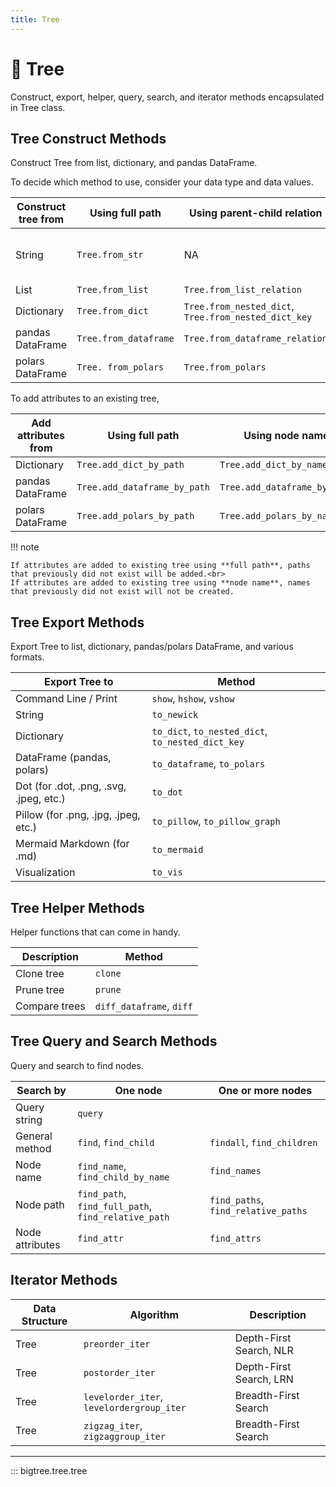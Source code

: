 ```yaml
---
title: Tree
---
```


# 🎄 Tree

Construct, export, helper, query, search, and iterator methods encapsulated in Tree class.

## Tree Construct Methods

Construct Tree from list, dictionary, and pandas DataFrame.

To decide which method to use, consider your data type and data values.

| Construct tree from | Using full path       | Using parent-child relation                          | Using notation     | Add node attributes                                      |
|---------------------|-----------------------|------------------------------------------------------|--------------------|----------------------------------------------------------|
| String              | `Tree.from_str`       | NA                                                   | `Tree.from_newick` | No (for `Tree.from_str`)<br>Yes (for `Tree.from_newick`) |
| List                | `Tree.from_list`      | `Tree.from_list_relation`                            | NA                 | No                                                       |
| Dictionary          | `Tree.from_dict`      | `Tree.from_nested_dict`, `Tree.from_nested_dict_key` | NA                 | Yes                                                      |
| pandas DataFrame    | `Tree.from_dataframe` | `Tree.from_dataframe_relation`                       | NA                 | Yes                                                      |
| polars DataFrame    | `Tree. from_polars`   | `Tree.from_polars`                                   | NA                 | Yes                                                      |

To add attributes to an existing tree,

| Add attributes from | Using full path              | Using node name              |
|---------------------|------------------------------|------------------------------|
| Dictionary          | `Tree.add_dict_by_path`      | `Tree.add_dict_by_name`      |
| pandas DataFrame    | `Tree.add_dataframe_by_path` | `Tree.add_dataframe_by_name` |
| polars DataFrame    | `Tree.add_polars_by_path`    | `Tree.add_polars_by_name`    |

!!! note

    If attributes are added to existing tree using **full path**, paths that previously did not exist will be added.<br>
    If attributes are added to existing tree using **node name**, names that previously did not exist will not be created.

## Tree Export Methods

Export Tree to list, dictionary, pandas/polars DataFrame, and various formats.

| Export Tree to                          | Method                                            |
|-----------------------------------------|---------------------------------------------------|
| Command Line / Print                    | `show`, `hshow`, `vshow`                          |
| String                                  | `to_newick`                                       |
| Dictionary                              | `to_dict`, `to_nested_dict`, `to_nested_dict_key` |
| DataFrame (pandas, polars)              | `to_dataframe`, `to_polars`                       |
| Dot (for .dot, .png, .svg, .jpeg, etc.) | `to_dot`                                          |
| Pillow (for .png, .jpg, .jpeg, etc.)    | `to_pillow`, `to_pillow_graph`                    |
| Mermaid Markdown (for .md)              | `to_mermaid`                                      |
| Visualization                           | `to_vis`                                          |

## Tree Helper Methods

Helper functions that can come in handy.

| Description   | Method                   |
|---------------|--------------------------|
| Clone tree    | `clone`                  |
| Prune tree    | `prune`                  |
| Compare trees | `diff_dataframe`, `diff` |

## Tree Query and Search Methods

Query and search to find nodes.

| Search by       | One node                                            | One or more nodes                   |
|-----------------|-----------------------------------------------------|-------------------------------------|
| Query string    | `query`                                             |                                     |
| General method  | `find`, `find_child`                                | `findall`, `find_children`          |
| Node name       | `find_name`, `find_child_by_name`                   | `find_names`                        |
| Node path       | `find_path`, `find_full_path`, `find_relative_path` | `find_paths`, `find_relative_paths` |
| Node attributes | `find_attr`                                         | `find_attrs`                        |

## Iterator Methods

| Data Structure | Algorithm                                 | Description             |
|----------------|-------------------------------------------|-------------------------|
| Tree           | `preorder_iter`                           | Depth-First Search, NLR |
| Tree           | `postorder_iter`                          | Depth-First Search, LRN |
| Tree           | `levelorder_iter`, `levelordergroup_iter` | Breadth-First Search    |
| Tree           | `zigzag_iter`, `zigzaggroup_iter`         | Breadth-First Search    |

-----
::: bigtree.tree.tree
